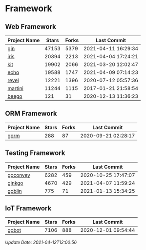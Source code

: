 # Framework

## Web Framework
| Project Name | Stars | Forks | Last Commit |
| ------------ | ----- | ----- | ----------- |
| [gin](https://github.com/gin-gonic/gin) | 47153 | 5379 | 2021-04-11 16:29:34 |
| [iris](https://github.com/kataras/iris) | 20394 | 2213 | 2021-04-04 17:24:21 |
| [kit](https://github.com/go-kit/kit) | 19902 | 2066 | 2021-03-20 12:02:47 |
| [echo](https://github.com/labstack/echo) | 19588 | 1747 | 2021-04-09 07:14:23 |
| [revel](https://github.com/revel/revel) | 12221 | 1396 | 2020-07-12 05:57:36 |
| [martini](https://github.com/go-martini/martini) | 11244 | 1115 | 2017-01-21 21:58:54 |
| [beego](https://github.com/astaxie/beego) | 121 | 31 | 2020-12-13 11:36:23 |

## ORM Framework
| Project Name | Stars | Forks | Last Commit |
| ------------ | ----- | ----- | ----------- |
| [gorm](https://github.com/jinzhu/gorm) | 288 | 87 | 2020-09-21 02:28:17 |

## Testing Framework
| Project Name | Stars | Forks | Last Commit |
| ------------ | ----- | ----- | ----------- |
| [goconvey](https://github.com/smartystreets/goconvey) | 6282 | 459 | 2020-10-25 17:47:07 |
| [ginkgo](https://github.com/onsi/ginkgo) | 4670 | 429 | 2021-04-07 11:59:24 |
| [goblin](https://github.com/franela/goblin) | 775 | 71 | 2021-01-13 15:34:25 |

## IoT Framework
| Project Name | Stars | Forks | Last Commit |
| ------------ | ----- | ----- | ----------- |
| [gobot](https://github.com/hybridgroup/gobot) | 7106 | 888 | 2020-12-01 09:54:44 |

*Update Date: 2021-04-12T12:00:56*